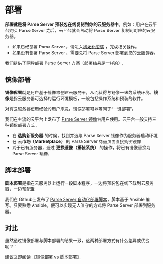 # 部署

**部署就是将 Parse Server  预装包在线复制到你的云服务器中**。例如：用户在云平台购买 Parse Server  之后，云平台就会自动将 Parse Server  复制到对应的云服务器。

- 如果已经部署 Parse Server ，请进入[初始化安装](/zh/stack-installation.md) ，完成相关操作。
- 如果没有部署 Parse Server ，需要先将 Parse Server  部署到您的云服务器。

我们提供了两种部署 Parse Server  方案（部署结果是一样的）：

## 镜像部署

**镜像部署**就是用户基于镜像来创建云服务器，从而获得与镜像一致的系统环境。**镜像**是指云服务器可选择的运行环境模板，一般包括操作系统和预装的软件。

对有云服务器使用经验的用户来说，镜像部署可以等同于“一键部署”。

我们在主流的云平台上发布了 [Parse Server  镜像](https://apps.websoft9.com/parse)供用户使用。云平台一般支持三种镜像部署方式：

* 在 **选购新服务器** 的时候，找到并选取 Parse Server  镜像作为服务器启动环境
* 在 **云市场（Marketplace）**  的 Parse Server  商品页面直接购买镜像
* 对于已有服务器，通过 **更换镜像（重装系统）** 的操作，将已有镜像替换为 Parse Server  镜像。

## 脚本部署

**脚本部署**是指在云服务器上运行一段脚本程序，一边将预装包在线下载到云服务器，一边预配置

我们在 Github上发布了 [Parse Server  自动化部署脚本](https://github.com/Websoft9/ansible-parse-server)，脚本基于 Ansible 编写。只要熟悉 Ansible，便可以实现无人值守的方式将 Parse Server  部署到服务器。

## 对比

虽然通过镜像部署与脚本部署的结果一致，这两种部署方式有什么差异或优劣呢？：

建议立即阅读 [《镜像部署 vs 脚本部署》](https://support.websoft9.com/docs/faq/zh/bz-product.html#镜像部署-vs-脚本部署)
